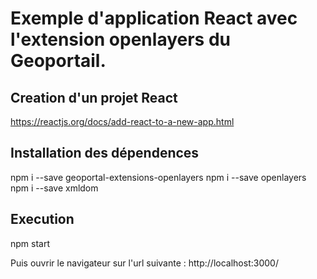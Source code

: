 # Exemple d'application React avec l'extension openlayers du Geoportail.

## Creation d'un projet React
https://reactjs.org/docs/add-react-to-a-new-app.html

## Installation des dépendences
npm i --save geoportal-extensions-openlayers
npm i --save openlayers
npm i --save xmldom

## Execution
npm start

Puis ouvrir le navigateur sur l'url suivante : http://localhost:3000/
